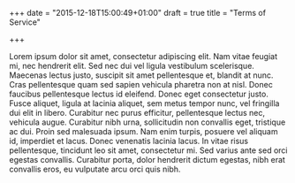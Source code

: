 +++
date = "2015-12-18T15:00:49+01:00"
draft = true
title = "Terms of Service"

+++

Lorem ipsum dolor sit amet, consectetur adipiscing elit. Nam vitae feugiat mi,
nec hendrerit elit. Sed nec dui vel ligula vestibulum scelerisque. Maecenas
lectus justo, suscipit sit amet pellentesque et, blandit at nunc. Cras
pellentesque quam sed sapien vehicula pharetra non at nisl. Donec faucibus
pellentesque lectus id eleifend. Donec eget consectetur justo. Fusce aliquet,
ligula at lacinia aliquet, sem metus tempor nunc, vel fringilla dui elit in
libero. Curabitur nec purus efficitur, pellentesque lectus nec, vehicula augue.
Curabitur nibh urna, sollicitudin non convallis eget, tristique ac dui. Proin
sed malesuada ipsum. Nam enim turpis, posuere vel aliquam id, imperdiet et
lacus. Donec venenatis lacinia lacus. In vitae risus pellentesque, tincidunt
leo sit amet, consectetur mi. Sed varius ante sed orci egestas convallis.
Curabitur porta, dolor hendrerit dictum egestas, nibh erat convallis eros, eu
vulputate arcu orci quis nibh.
